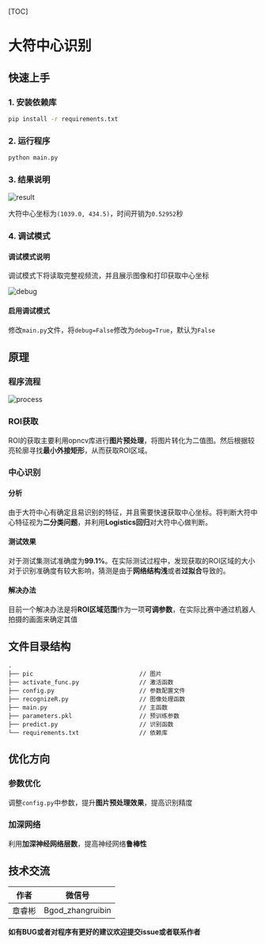 [TOC]
# 大符中心识别



## 快速上手

### 1. 安装依赖库

```bash
pip install -r requirements.txt
```

### 2. 运行程序

```bash
python main.py
```

### 3. 结果说明

![result](C:\Users\ya059\Desktop\recognizeR\pic\result.jpg)

大符中心坐标为`(1039.0, 434.5)`，时间开销为`0.52952`秒

### 4. 调试模式

#### 调试模式说明

调试模式下将读取完整视频流，并且展示图像和打印获取中心坐标

![debug](C:\Users\ya059\Desktop\recognizeR\pic\debug.png)

#### 启用调试模式

修改`main.py`文件，将`debug=False`修改为`debug=True`，默认为`False`



## 原理

### 程序流程

![process](C:\Users\ya059\Desktop\recognizeR\pic\process.png)

### ROI获取

ROI的获取主要利用opncv库进行**图片预处理**，将图片转化为二值图。然后根据较亮轮廓寻找**最小外接矩形**，从而获取ROI区域。



### 中心识别

#### 分析

由于大符中心有确定且易识别的特征，并且需要快速获取中心坐标。将判断大符中心特征视为**二分类问题**，并利用**Logistics回归**对大符中心做判断。

#### 测试效果

对于测试集测试准确度为**99.1%**。在实际测试过程中，发现获取的ROI区域的大小对于识别准确度有较大影响，猜测是由于**网络结构浅**或者**过拟合**导致的。

#### 解决办法

目前一个解决办法是将**ROI区域范围**作为一项**可调参数**，在实际比赛中通过机器人拍摄的画面来确定其值



## 文件目录结构

```
.
├── pic								 // 图片
├── activate_func.py                 // 激活函数
├── config.py              		     // 参数配置文件
├── recognizeR.py                	 // 图像处理函数
├── main.py                    		 // 主函数
├── parameters.pkl                   // 预训练参数
├── predict.py						 // 识别函数
└── requirements.txt                 // 依赖库
```



## 优化方向

### 参数优化

调整`config.py`中参数，提升**图片预处理效果**，提高识别精度

### 加深网络

利用**加深神经网络层数**，提高神经网络**鲁棒性**



## 技术交流

|  作者  |      微信号      |
| :----: | :--------------: |
| 章睿彬 | Bgod_zhangruibin |

**如有BUG或者对程序有更好的建议欢迎提交issue或者联系作者**